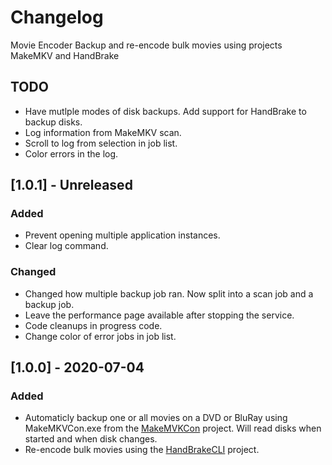 # Changelog
Movie Encoder
Backup and re-encode bulk movies using projects MakeMKV and HandBrake

## TODO
- Have mutlple modes of disk backups. Add support for HandBrake to backup disks.
- Log information from MakeMKV scan.
- Scroll to log from selection in job list.
- Color errors in the log.

## [1.0.1] - Unreleased
### Added
- Prevent opening multiple application instances.
- Clear log command.

### Changed
- Changed how multiple backup job ran. Now split into a scan job and a backup job.
- Leave the performance page available after stopping the service.
- Code cleanups in progress code.
- Change color of error jobs in job list.

## [1.0.0] - 2020-07-04
### Added
- Automaticly backup one or all movies on a DVD or BluRay using MakeMKVCon.exe from the [MakeMVKCon](https://www.makemkv.com) project. 
  Will read disks when started and when disk changes.
- Re-encode bulk movies using the [HandBrakeCLI](https://handbrake.fr/) project.
